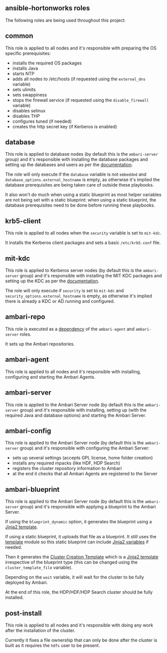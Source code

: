 ansible-hortonworks roles
-----------

The following roles are being used throughout this project:


## common
This role is applied to all nodes and it's responsible with preparing the OS specific prerequisites:
- installs the required OS packages
- installs Java
- starts NTP
- adds all nodes to /etc/hosts (if requested using the `external_dns` variable)
- sets ulimits
- sets swappiness
- stops the firewall service (if requested using the `disable_firewall` variable)
- disables selinux
- disables THP
- configures tuned (if needed)
- creates the http secret key (if Kerberos is enabled)

## database
This role is applied to database nodes (by default this is the `ambari-server` group) and it's responsible with installing the database packages and setting up the databases and users as per the [documentation](https://docs.hortonworks.com/HDPDocuments/Ambari-2.7.0.0/administering-ambari/content/amb_using_existing_or_installing_default_databases.html).

The role will only execute if the `database` variable is not `embedded` and `database_options.external_hostname` is empty, as otherwise it's implied the database prerequisites are being taken care of outside these playbooks.

It also won't do much when using a static blueprint as most helper variables are not being set with a static blueprint: when using a static blueprint, the database prerequisites need to be done before running these playbooks.

## krb5-client
This role is applied to all nodes when the `security` variable is set to `mit-kdc`.

It installs the Kerberos client packages and sets a basic `/etc/krb5.conf` file.

## mit-kdc
This role is applied to Kerberos server nodes (by default this is the `ambari-server` group) and it's responsible with installing the MIT KDC packages and setting up the KDC as per the [documentation](https://docs.hortonworks.com/HDPDocuments/Ambari-2.6.2.2/bk_ambari-security/content/optional_install_a_new_mit_kdc.html).

The role will only execute if `security` is set to `mit-kdc` and `security_options.external_hostname` is empty, as otherwise it's implied there is already a KDC or AD running and configured.

## ambari-repo
This role is executed as a [dependency](ambari-agent/meta/main.yml) of the `ambari-agent` and `ambari-server` roles.

It sets up the Ambari repositories.

## ambari-agent
This role is applied to all nodes and it's responsible with installing, configuring and starting the Ambari Agents.

## ambari-server
This role is applied to the Ambari Server node (by default this is the `ambari-server` group) and it's responsible with installing, setting up (with the required Java and database options) and starting the Ambari Server.

## ambari-config
This role is applied to the Ambari Server node (by default this is the `ambari-server` group) and it's responsible with configuring the Ambari Server:
- sets up several settings (accepts GPL license, home folder creation)
- installs any required mpacks (like HDF, HDP Search)
- registers the cluster repository information to Ambari
- at the end it checks that all Ambari Agents are registered to the Server

## ambari-blueprint
This role is applied to the Ambari Server node (by default this is the `ambari-server` group) and it's responsible with applying a blueprint to the Ambari Server.

If using the `blueprint_dynamic` option, it generates the blueprint using a [Jinja2 template](ambari-blueprint/templates/blueprint_dynamic.j2).

If using a static blueprint, it uploads that file as a blueprint. It still uses the [template](https://docs.ansible.com/ansible/latest/modules/template_module.html) module so this static blueprint can include [Jinja2 variables](ambari-blueprint/templates/blueprint_hdfs_only.j2#L56) if needed.

Then it generates the [Cluster Creation Template](https://cwiki.apache.org/confluence/display/AMBARI/Blueprints#Blueprints-ClusterCreationTemplateStructure) which is a [Jinja2 template](ambari-blueprint/templates/cluster_template.j2) irrespective of the blueprint type (this can be changed using the `cluster_template_file` variable).

Depending on the `wait` variable, it will wait for the cluster to be fully deployed by Ambari.

At the end of this role, the HDP/HDF/HDP Search cluster should be fully installed.

## post-install
This role is applied to all nodes and it's responsible with doing any work after the installation of the cluster.

Currently it fixes a file ownership that can only be done after the cluster is built as it requires the `hdfs` user to be present.
